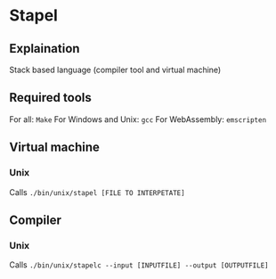 # Stapel
## Explaination
Stack based language (compiler tool and virtual machine)

## Required tools
For all:
```Make```
For Windows and Unix:
```gcc```
For WebAssembly:
```emscripten```

## Virtual machine
### Unix
Calls
```./bin/unix/stapel [FILE TO INTERPETATE]```

## Compiler
### Unix
Calls
```./bin/unix/stapelc --input [INPUTFILE] --output [OUTPUTFILE]```
